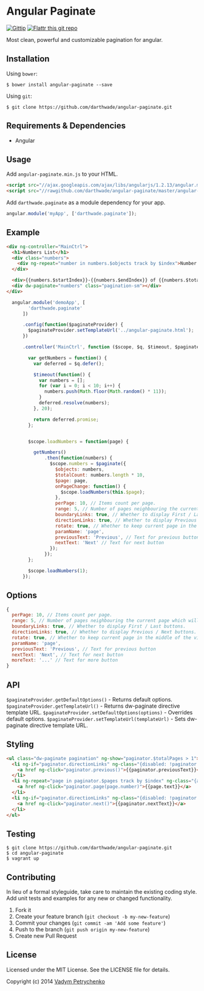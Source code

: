 # Angular Paginate
[![Gittip](http://img.shields.io/gittip/darthwade.svg)](https://www.gittip.com/darthwade/)
[![Flattr this git repo](http://api.flattr.com/button/flattr-badge-large.png)](https://flattr.com/submit/auto?user_id=darthwade&url=https://github.com/darthwade/angular-paginate&title=Angular%20Paginate&language=&tags=github&category=software) 

Most clean, powerful and customizable pagination for angular.

## Installation

Using `bower`:
```shell 
$ bower install angular-paginate --save
```

Using `git`:
```shell 
$ git clone https://github.com/darthwade/angular-paginate.git
```

## Requirements & Dependencies
- Angular

## Usage

Add `angular-paginate.min.js` to your HTML.
``` html
<script src="//ajax.googleapis.com/ajax/libs/angularjs/1.2.13/angular.min.js"></script>
<script src="//rawgithub.com/darthwade/angular-paginate/master/angular-paginate.min.js"></script>
```

Add `darthwade.paginate` as a module dependency for your app.
``` javascript
angular.module('myApp', ['darthwade.paginate']);
```

## Example

``` html
<div ng-controller="MainCtrl">
  <h1>Numbers List</h1>
  <div class="numbers">
    <div ng-repeat="number in numbers.$objects track by $index">Number {{number}}</div>
  </div>

  <div>{{numbers.$startIndex}}-{{numbers.$endIndex}} of {{numbers.$totalCount}}</div>
  <div dw-paginate="numbers" class="pagination-sm"></div>
</div>
```
``` javascript
  angular.module('demoApp', [
        'darthwade.paginate'
      ])

      .config(function($paginateProvider) {
        $paginateProvider.setTemplateUrl('../angular-paginate.html');
      })

      .controller('MainCtrl', function ($scope, $q, $timeout, $paginate) {

        var getNumbers = function() {
          var deferred = $q.defer();

          $timeout(function() {
            var numbers = [];
            for (var i = 0; i < 10; i++) {
              numbers.push(Math.floor(Math.random() * 11));
            }
            deferred.resolve(numbers);
          }, 20);

          return deferred.promise;
        };


        $scope.loadNumbers = function(page) {

          getNumbers()
              .then(function(numbers) {
                $scope.numbers = $paginate({
                  $objects: numbers,
                  $totalCount: numbers.length * 10,
                  $page: page,
                  onPageChange: function() {
                    $scope.loadNumbers(this.$page);
                  },
                  perPage: 10, // Items count per page.
                  range: 5, // Number of pages neighbouring the current page which will be displayed.
                  boundaryLinks: true, // Whether to display First / Last buttons.
                  directionLinks: true, // Whether to display Previous / Next buttons.
                  rotate: true, // Whether to keep current page in the middle of the visible ones.
                  paramName: 'page',
                  previousText: 'Previous', // Text for previous button
                  nextText: 'Next' // Text for next button
                });
              });
        };

        $scope.loadNumbers(1);
      });
```

## Options

``` javascript
{
  perPage: 10, // Items count per page.
  range: 5, // Number of pages neighbouring the current page which will be displayed.
  boundaryLinks: true, // Whether to display First / Last buttons.
  directionLinks: true, // Whether to display Previous / Next buttons.
  rotate: true, // Whether to keep current page in the middle of the visible ones.
  paramName: 'page',
  previousText: 'Previous', // Text for previous button
  nextText: 'Next', // Text for next button
  moreText: '...' // Text for more button
}
```

## API

`$paginateProvider.getDefaultOptions()` - Returns default options.
`$paginateProvider.getTemplateUrl()` - Returns dw-paginate directive template URL.
`$paginateProvider.setDefaultOptions(options)` - Overrides default options.
`$paginateProvider.setTemplateUrl(templateUrl)` - Sets dw-paginate directive template URL.

## Styling
``` html
<ul class="dw-paginate pagination" ng-show="paginator.$totalPages > 1">
  <li ng-if="paginator.directionLinks" ng-class="{disabled: !paginator.hasPrevious()}" class="dw-paginate-previous">
    <a href ng-click="paginator.previous()">{{paginator.previousText}}</a>
  </li>
  <li ng-repeat="page in paginator.$pages track by $index" ng-class="{active: page.active}" class="dw-paginate-page">
    <a href ng-click="paginator.page(page.number)">{{page.text}}</a>
  </li>
  <li ng-if="paginator.directionLinks" ng-class="{disabled: !paginator.hasNext()}" class="dw-paginate-next">
    <a href ng-click="paginator.next()">{{paginator.nextText}}</a>
  </li>
</ul>
```

## Testing
```shell 
$ git clone https://github.com/darthwade/angular-paginate.git
$ cd angular-paginate
$ vagrant up
```

## Contributing
In lieu of a formal styleguide, take care to maintain the existing coding style. Add unit tests and examples for any new or changed functionality.

1. Fork it
2. Create your feature branch (`git checkout -b my-new-feature`)
3. Commit your changes (`git commit -am 'Add some feature'`)
4. Push to the branch (`git push origin my-new-feature`)
5. Create new Pull Request

## License

Licensed under the MIT License. See the LICENSE file for details.

Copyright (c) 2014 [Vadym Petrychenko](http://petrychenko.com/)
